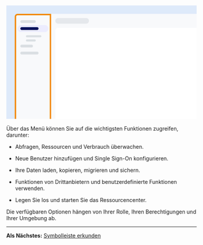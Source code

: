 ![Beispiel für die Position des Menüs auf dem Bildschirm.](Images/yfz1720902842214.png)

Über das Menü können Sie auf die wichtigsten Funktionen zugreifen, darunter:

-   Abfragen, Ressourcen und Verbrauch überwachen.

-   Neue Benutzer hinzufügen und Single Sign-On konfigurieren.

-   Ihre Daten laden, kopieren, migrieren und sichern.

-   Funktionen von Drittanbietern und benutzerdefinierte Funktionen verwenden.

-   Legen Sie los und starten Sie das Ressourcencenter.

Die verfügbaren Optionen hängen von Ihrer Rolle, Ihren Berechtigungen und Ihrer Umgebung ab.

------------------------------------------------------------------------

**Als Nächstes:** [Symbolleiste erkunden](njy1721168384549.md)
